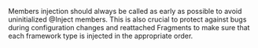 Members injection should always be called as early as possible to avoid
uninitialized @Inject members. This is also crucial to protect against bugs
during configuration changes and reattached Fragments to make sure that each
framework type is injected in the appropriate order.

